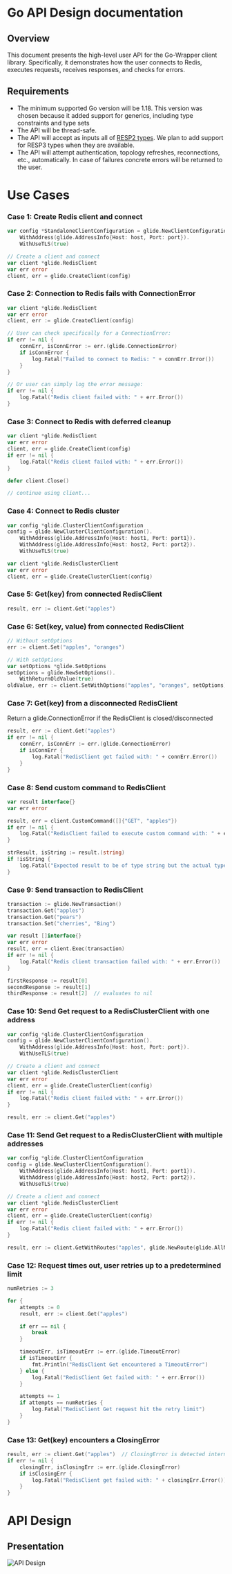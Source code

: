 # Go API Design documentation

## Overview

This document presents the high-level user API for the Go-Wrapper client library. Specifically, it demonstrates how the user connects to Redis, executes requests, receives responses, and checks for errors.

## Requirements

- The minimum supported Go version will be 1.18. This version was chosen because it added support for generics, including type constraints and type sets
- The API will be thread-safe.
- The API will accept as inputs all of [RESP2 types](https://github.com/redis/redis-specifications/blob/master/protocol/RESP2.md). We plan to add support for RESP3 types when they are available.
- The API will attempt authentication, topology refreshes, reconnections, etc., automatically. In case of failures concrete errors will be returned to the user.

# Use Cases

### Case 1: Create Redis client and connect

```go
var config *StandaloneClientConfiguration = glide.NewClientConfiguration()
    WithAddress(glide.AddressInfo{Host: host, Port: port}).
    WithUseTLS(true)

// Create a client and connect
var client *glide.RedisClient
var err error
client, err = glide.CreateClient(config)
```

### Case 2: Connection to Redis fails with ConnectionError
```go
var client *glide.RedisClient
var err error
client, err := glide.CreateClient(config)

// User can check specifically for a ConnectionError:
if err != nil {
    connErr, isConnError := err.(glide.ConnectionError)
    if isConnError {  
        log.Fatal("Failed to connect to Redis: " + connErr.Error())
    }
}

// Or user can simply log the error message:
if err != nil {
    log.Fatal("Redis client failed with: " + err.Error())
}
```

### Case 3: Connect to Redis with deferred cleanup
```go
var client *glide.RedisClient
var err error
client, err = glide.CreateClient(config)
if err != nil {
    log.Fatal("Redis client failed with: " + err.Error())
}

defer client.Close()

// continue using client...
```

### Case 4: Connect to Redis cluster
```go
var config *glide.ClusterClientConfiguration
config = glide.NewClusterClientConfiguration().
    WithAddress(glide.AddressInfo{Host: host1, Port: port1}).
    WithAddress(glide.AddressInfo{Host: host2, Port: port2}).
    WithUseTLS(true)

var client *glide.RedisClusterClient
var err error
client, err = glide.CreateClusterClient(config)
```

### Case 5: Get(key) from connected RedisClient
```go
result, err := client.Get("apples")
```

### Case 6: Set(key, value) from connected RedisClient
```go
// Without setOptions
err := client.Set("apples", "oranges")

// With setOptions
var setOptions *glide.SetOptions
setOptions = glide.NewSetOptions().
    WithReturnOldValue(true)
oldValue, err := client.SetWithOptions("apples", "oranges", setOptions)
```

### Case 7: Get(key) from a disconnected RedisClient
Return a glide.ConnectionError if the RedisClient is closed/disconnected
```go
result, err := client.Get("apples")
if err != nil {
    connErr, isConnErr := err.(glide.ConnectionError)
    if isConnErr {  
        log.Fatal("RedisClient get failed with: " + connErr.Error())
    }
}
```

### Case 8: Send custom command to RedisClient
```go
var result interface{}
var err error

result, err = client.CustomCommand([]{"GET", "apples"})
if err != nil {
    log.Fatal("RedisClient failed to execute custom command with: " + err.Error())
}

strResult, isString := result.(string)
if !isString {
    log.Fatal("Expected result to be of type string but the actual type was: " + reflect.TypeOf(result))
}
```

### Case 9: Send transaction to RedisClient
```go
transaction := glide.NewTransaction()
transaction.Get("apples")
transaction.Get("pears")
transaction.Set("cherries", "Bing")

var result []interface{}
var err error
result, err = client.Exec(transaction)
if err != nil {
    log.Fatal("Redis client transaction failed with: " + err.Error())
}

firstResponse := result[0]
secondResponse := result[1]
thirdResponse := result[2]  // evaluates to nil
```

### Case 10: Send Get request to a RedisClusterClient with one address
```go
var config *glide.ClusterClientConfiguration
config = glide.NewClusterClientConfiguration().
    WithAddress(glide.AddressInfo{Host: host, Port: port}).
    WithUseTLS(true)

// Create a client and connect
var client *glide.RedisClusterClient
var err error
client, err = glide.CreateClusterClient(config)
if err != nil {
    log.Fatal("Redis client failed with: " + err.Error())
}

result, err := client.Get("apples")
```

### Case 11: Send Get request to a RedisClusterClient with multiple addresses
```go
var config *glide.ClusterClientConfiguration
config = glide.NewClusterClientConfiguration().
    WithAddress(glide.AddressInfo{Host: host1, Port: port1}).
    WithAddress(glide.AddressInfo{Host: host2, Port: port2}).
    WithUseTLS(true)

// Create a client and connect
var client *glide.RedisClusterClient
var err error
client, err = glide.CreateClusterClient(config)
if err != nil {
    log.Fatal("Redis client failed with: " + err.Error())
}

result, err := client.GetWithRoutes("apples", glide.NewRoute(glide.AllNodes))
```

### Case 12: Request times out, user retries up to a predetermined limit
```go
numRetries := 3

for {
    attempts := 0
    result, err := client.Get("apples")

    if err == nil {
        break
    }

    timeoutErr, isTimeoutErr := err.(glide.TimeoutError)
    if isTimeoutErr {
        fmt.Println("RedisClient Get encountered a TimeoutError")
    } else {
        log.Fatal("RedisClient Get failed with: " + err.Error())
    } 

    attempts += 1
    if attempts == numRetries {
        log.Fatal("RedisClient Get request hit the retry limit")
    }
}
```

### Case 13: Get(key) encounters a ClosingError
```go
result, err := client.Get("apples")  // ClosingError is detected internally, client will internally close and perform any necessary cleanup steps
if err != nil {
    closingErr, isClosingErr := err.(glide.ClosingError)
    if isClosingErr {  
        log.Fatal("RedisClient get failed with: " + closingErr.Error())
    }
}
```

# API Design

## Presentation

![API Design](img/design-go-api.svg)
